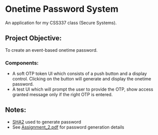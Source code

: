 # Onetime Password System
An application for my CSS337 class (Secure Systems).

## Project Objective:
To create an event-based onetime password.

### Components:
* A soft OTP token UI which consists of a push button and a display control. Clicking on the button will generate and display the onetime password.
* A test UI which will prompt the user to provide the OTP, show access granted message only if the right OTP is entered.

## Notes:
* [SHA2](https://en.wikipedia.org/wiki/SHA-2) used to generate password
* See [Assignment_2.pdf](https://github.com/GGoziker/Onetime-Password-System/blob/master/Assignment_2.pdf) for password generation details
